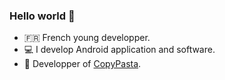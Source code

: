 ### Hello world 👋

- 🇫🇷 French young developper.
- 💻 I develop Android application and software.
- 📱 Developper of [CopyPasta](https://github.com/CopyPastaOfficial).
